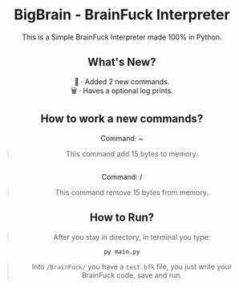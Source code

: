 <div align="center">
<h1>BigBrain - BrainFuck Interpreter</h1>
<p>
This is a Simple BrainFuck Interpreter made 100% in Python.
</p>

## What's New?
📝 · Added 2 new commands.<br>
🗑 · Haves a optional log prints.
## How to work a new commands?
Command: ~
> This command add 15 bytes to memory.
##
Command: /
> This command remove 15 bytes from memory.

## How to Run?
> After you stay in directory, in terminal you type:
```shell
py main.py
```
> Into `/BrainFuck/` you have a `test.bfk` file, you just write your BrainFuck code, save and run.
</div>
